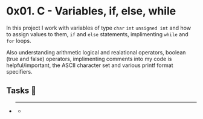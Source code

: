 # 0x01. C - Variables, if, else, while
In this project I work with variables of type `char` `int` `unsigned int` and how to assign values to them, `if` and `else` statements, implimenting `while` and `for` loops. 

Also understanding arithmetic logical and realational operators, boolean (true and false) operators, implimenting comments into my code is helpful/important, the ASCII character set and various printf format specifiers.

## Tasks 📜

- ****
  - 
